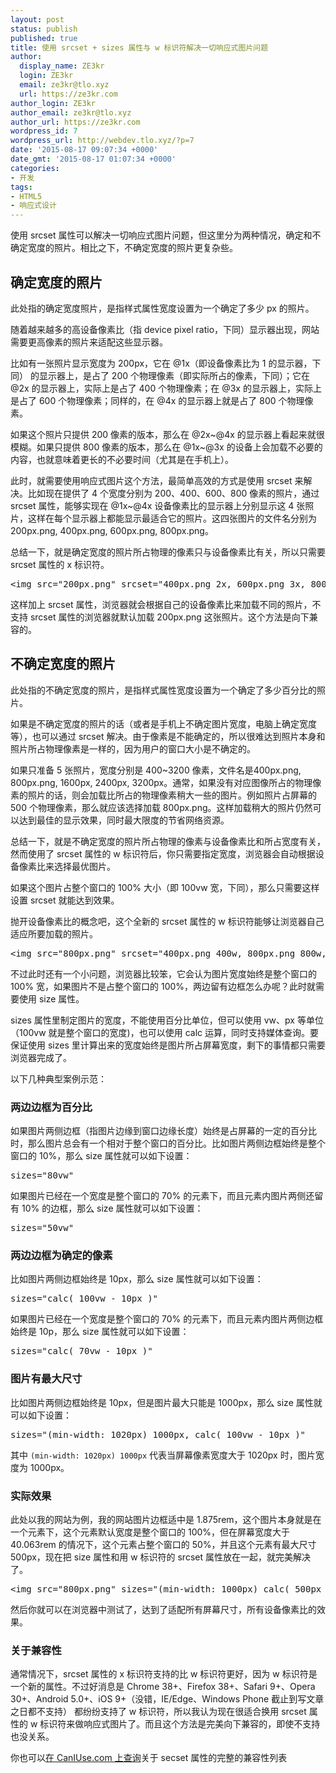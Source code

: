 ```yaml
---
layout: post
status: publish
published: true
title: 使用 srcset + sizes 属性与 w 标识符解决一切响应式图片问题
author:
  display_name: ZE3kr
  login: ZE3kr
  email: ze3kr@tlo.xyz
  url: https://ze3kr.com
author_login: ZE3kr
author_email: ze3kr@tlo.xyz
author_url: https://ze3kr.com
wordpress_id: 7
wordpress_url: http://webdev.tlo.xyz/?p=7
date: '2015-08-17 09:07:34 +0000'
date_gmt: '2015-08-17 01:07:34 +0000'
categories:
- 开发
tags:
- HTML5
- 响应式设计
---
```

<p>使用 srcset 属性可以解决一切响应式图片问题，但这里分为两种情况，确定和不确定宽度的照片。相比之下，不确定宽度的照片更复杂些。</p>
<h2>确定宽度的照片</h2>
<p>此处指的确定宽度照片，是指样式属性宽度设置为一个确定了多少 px 的照片。</p>
<p>随着越来越多的高设备像素比（指 device pixel ratio，下同）显示器出现，网站需要更高像素的照片来适配这些显示器。</p>
<p>比如有一张照片显示宽度为 200px，它在<!--more--> @1x（即设备像素比为 1 的显示器，下同） 的显示器上，是占了 200 个物理像素（即实际所占的像素，下同）；它在 @2x 的显示器上，实际上是占了 400 个物理像素；在 @3x 的显示器上，实际上是占了 600 个物理像素；同样的，在 @4x 的显示器上就是占了 800 个物理像素。</p>
<p>如果这个照片只提供 200 像素的版本，那么在 @2x~@4x 的显示器上看起来就很模糊。如果只提供 800 像素的版本，那么在 @1x~@3x 的设备上会加载不必要的内容，也就意味着更长的不必要时间（尤其是在手机上）。</p>
<p>此时，就需要使用响应式图片这个方法，最简单高效的方式是使用 srcset 来解决。比如现在提供了 4 个宽度分别为 200、400、600、800 像素的照片，通过 srcset 属性，能够实现在 @1x~@4x 设备像素比的显示器上分别显示这 4 张照片，这样在每个显示器上都能显示最适合它的照片。这四张图片的文件名分别为 200px.png, 400px.png, 600px.png, 800px.png。</p>
<p>总结一下，就是确定宽度的照片所占物理的像素只与设备像素比有关，所以只需要 srcset 属性的 x 标识符。</p>
<pre class="lang:default decode:true ">&lt;img src="200px.png" srcset="400px.png 2x, 600px.png 3x, 800px.png 4x"&gt;
</pre>
<p>这样加上 srcset 属性，浏览器就会根据自己的设备像素比来加载不同的照片，不支持 srcset 属性的浏览器就默认加载 200px.png 这张照片。这个方法是向下兼容的。</p>
<h2>不确定宽度的照片</h2>
<p>此处指的不确定宽度的照片，是指样式属性宽度设置为一个确定了多少百分比的照片。</p>
<p>如果是不确定宽度的照片的话（或者是手机上不确定图片宽度，电脑上确定宽度等），也可以通过 srcset 解决。由于像素是不能确定的，所以很难达到照片本身和照片所占物理像素是一样的，因为用户的窗口大小是不确定的。</p>
<p>如果只准备 5 张照片，宽度分别是 400~3200 像素，文件名是400px.png, 800px.png, 1600px, 2400px, 3200px。通常，如果没有对应图像所占的物理像素的照片的话，则会加载比所占的物理像素稍大一些的图片。例如照片占屏幕的 500 个物理像素，那么就应该选择加载 800px.png。这样加载稍大的照片仍然可以达到最佳的显示效果，同时最大限度的节省网络资源。</p>
<p>总结一下，就是不确定宽度的照片所占物理的像素与设备像素比和所占宽度有关，然而使用了 srcset 属性的 w 标识符后，你只需要指定宽度，浏览器会自动根据设备像素比来选择最优图片。</p>
<p>如果这个图片占整个窗口的 100% 大小（即 100vw 宽，下同），那么只需要这样设置 srcset 就能达到效果。</p>
<p>抛开设备像素比的概念吧，这个全新的 srcset 属性的 w 标识符能够让浏览器自己适应所要加载的照片。</p>
<pre class="lang:default decode:true ">&lt;img src="800px.png" srcset="400px.png 400w, 800px.png 800w, 1600px.png 1600w, 2400px.png 2400w, 3200px.png 3200w" alt="" /&gt;
</pre>
<p>不过此时还有一个小问题，浏览器比较笨，它会认为图片宽度始终是整个窗口的 100% 宽，如果图片不是占整个窗口的 100%，两边留有边框怎么办呢？此时就需要使用 size 属性。</p>
<p>sizes 属性里制定图片的宽度，不能使用百分比单位，但可以使用 vw、px 等单位（100vw 就是整个窗口的宽度)，也可以使用 calc 运算，同时支持媒体查询。要保证使用 sizes 里计算出来的宽度始终是图片所占屏幕宽度，剩下的事情都只需要浏览器完成了。</p>
<p>以下几种典型案例示范：</p>
<h3>两边边框为百分比</h3>
<p>如果图片两侧边框（指图片边缘到窗口边缘长度）始终是占屏幕的一定的百分比时，那么图片总会有一个相对于整个窗口的百分比。比如图片两侧边框始终是整个窗口的 10%，那么 size 属性就可以如下设置：</p>
<pre class="lang:default decode:true">sizes="80vw"</pre>
<p>如果图片已经在一个宽度是整个窗口的 70% 的元素下，而且元素内图片两侧还留有 10% 的边框，那么 size 属性就可以如下设置：</p>
<pre class="lang:default decode:true">sizes="50vw"</pre>
<h3>两边边框为确定的像素</h3>
<p>比如图片两侧边框始终是 10px，那么 size 属性就可以如下设置：</p>
<pre class="lang:default decode:true">sizes="calc( 100vw - 10px )"</pre>
<p>如果图片已经在一个宽度是整个窗口的 70% 的元素下，而且元素内图片两侧边框始终是 10p，那么 size 属性就可以如下设置：</p>
<pre class="lang:default decode:true">sizes="calc( 70vw - 10px )"</pre>
<h3>图片有最大尺寸</h3>
<p>比如图片两侧边框始终是 10px，但是图片最大只能是 1000px，那么 size 属性就可以如下设置：</p>
<pre class="lang:default decode:true">sizes="(min-width: 1020px) 1000px, calc( 100vw - 10px )"</pre>
<p>其中 <code>(min-width: 1020px) 1000px</code> 代表当屏幕像素宽度大于 1020px 时，图片宽度为 1000px。</p>
<h3>实际效果</h3>
<p>此处以我的网站为例，我的网站图片边框适中是 1.875rem，这个图片本身就是在一个元素下，这个元素默认宽度是整个窗口的 100%，但在屏幕宽度大于 40.063rem 的情况下，这个元素占整个窗口的 50%，并且这个元素有最大尺寸 500px，现在把 size 属性和用 w 标识符的 srcset 属性放在一起，就完美解决了。</p>
<pre class="lang:default decode:true ">&lt;img src="800px.png" sizes="(min-width: 1000px) calc( 500px - 1.875rem ), (min-width: 40.063rem) calc( 50vw - 1.875rem ), calc( 100vw - 1.875rem )" srcset="400px.png 400w, 800px.png 800w, 1600px.png 1600w, 2400px.png 2400w, 3200px.png 3200w" alt="" /&gt;
</pre>
<p>然后你就可以在浏览器中测试了，达到了适配所有屏幕尺寸，所有设备像素比的效果。</p>
<h3>关于兼容性</h3>
<p>通常情况下，srcset 属性的 x 标识符支持的比 w 标识符更好，因为 w 标识符是一个新的属性。不过好消息是 Chrome 38+、Firefox 38+、Safari 9+、Opera 30+、Android 5.0+、iOS 9+（没错，IE/Edge、Windows Phone 截止到写文章之日都不支持） 都纷纷支持了 w 标识符，所以我认为现在很适合换用 srcset 属性的 w 标识符来做响应式图片了。而且这个方法是完美向下兼容的，即使不支持也没关系。</p>
<p>你也可以<a href="http://caniuse.com/#feat=srcset">在 CanIUse.com 上查询</a>关于 secset 属性的完整的兼容性列表</p>
